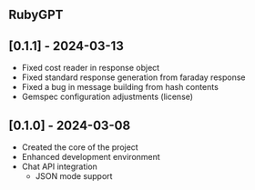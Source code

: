 ## RubyGPT

## [0.1.1] - 2024-03-13

- Fixed cost reader in response object
- Fixed standard response generation from faraday response
- Fixed a bug in message building from hash contents
- Gemspec configuration adjustments (license)

## [0.1.0] - 2024-03-08

- Created the core of the project
- Enhanced development environment
- Chat API integration
  - JSON mode support
